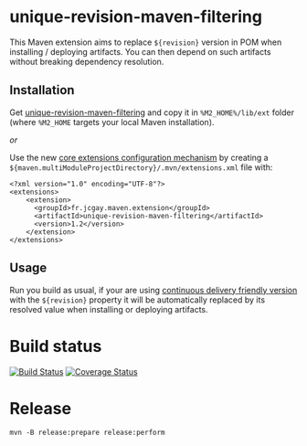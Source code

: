 # unique-revision-maven-filtering

This Maven extension aims to replace `${revision}` version in POM when installing / deploying artifacts. You can then depend on such artifacts without breaking dependency resolution.

## Installation

Get [unique-revision-maven-filtering](https://dl.bintray.com/jcgay/maven/fr/jcgay/maven/extension/unique-revision-maven-filtering/1.2/unique-revision-maven-filtering-1.2.jar) and copy it in `%M2_HOME%/lib/ext` folder (where `%M2_HOME` targets your local Maven installation).

*or*

Use the new [core extensions configuration mechanism](http://takari.io/2015/03/19/core-extensions.html) by creating a `${maven.multiModuleProjectDirectory}/.mvn/extensions.xml` file with:

```
<?xml version="1.0" encoding="UTF-8"?>
<extensions>
    <extension>
      <groupId>fr.jcgay.maven.extension</groupId>
      <artifactId>unique-revision-maven-filtering</artifactId>
      <version>1.2</version>
    </extension>
</extensions>
```

## Usage

Run you build as usual, if your are using [continuous delivery friendly version](https://maven.apache.org/docs/3.2.1/release-notes.html) with the `${revision}` property it will be automatically replaced by its resolved value when installing or deploying artifacts.

# Build status
[![Build Status](https://travis-ci.org/jcgay/unique-revision-maven-filtering.svg?branch=master)](https://travis-ci.org/jcgay/unique-revision-maven-filtering)
[![Coverage Status](https://coveralls.io/repos/jcgay/unique-revision-maven-filtering/badge.svg?branch=master)](https://coveralls.io/r/jcgay/unique-revision-maven-filtering?branch=master)

# Release

    mvn -B release:prepare release:perform
